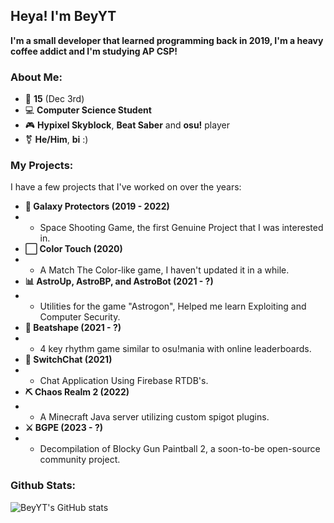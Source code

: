 ## Heya! I'm BeyYT
**I'm a small developer that learned programming back in 2019, I'm a heavy coffee addict and I'm studying AP CSP!**

### About Me:
- 🎂 **15** (Dec 3rd)
- 💻 **Computer Science Student**
- 🎮 **Hypixel Skyblock**, **Beat Saber** and **osu!** player
- ⚧ **He/Him**, **bi** :)

### My Projects:
I have a few projects that I've worked on over the years:
- **🚀 Galaxy Protectors (2019 - 2022)**
- - Space Shooting Game, the first Genuine Project that I was interested in.
- **⬜ Color Touch (2020)**
- - A Match The Color-like game, I haven't updated it in a while.
- **📊 AstroUp, AstroBP, and AstroBot (2021 - ?)**
- - Utilities for the game "Astrogon", Helped me learn Exploiting and Computer Security.
- **🎵 Beatshape (2021 - ?)**
- - 4 key rhythm game similar to osu!mania with online leaderboards.
- **💬 SwitchChat (2021)**
- - Chat Application Using Firebase RTDB's.
- **⛏ Chaos Realm 2 (2022)**
- - A Minecraft Java server utilizing custom spigot plugins.
- **⚔ BGPE (2023 - ?)**
- - Decompilation of Blocky Gun Paintball 2, a soon-to-be open-source community project.

### Github Stats:
![BeyYT's GitHub stats](https://github-readme-stats.vercel.app/api?username=beyyt&show_icons=true&bg_color=0F0F0F&count_private=true)
